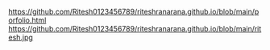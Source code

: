https://github.com/Ritesh0123456789/riteshranarana.github.io/blob/main/porfolio.html
https://github.com/Ritesh0123456789/riteshranarana.github.io/blob/main/ritesh.jpg
